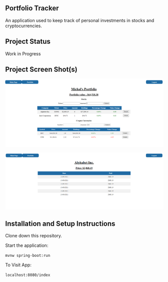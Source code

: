 ## Portfolio Tracker

An application used to keep track of personal investments in stocks and cryptocurrencies.

## Project Status
Work in Progress

## Project Screen Shot(s)
![Alt text](/src/main/resources/static/images/portfolio-page.png?raw=true "Portfolio Page")

![Alt text](/src/main/resources/static/images/portfolio-stock-details.png?raw=true "Portfolio Stock details")
## Installation and Setup Instructions

Clone down this repository.

Start the application:

`mvnw spring-boot:run` 

To Visit App:

`localhost:8080/index`
